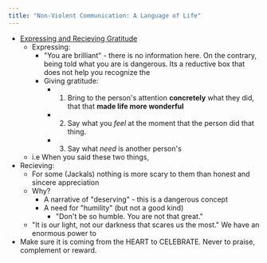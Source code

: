 ```yaml
---
title: "Non-Violent Communication: A Language of Life"
---
```



- [Expressing and Recieving Gratitude](https://www.youtube.com/watch?v=DskpPwkE_yw)
	- Expressing:
		- "You are brilliant" - there is no information here. On the contrary, being told what you are is dangerous. Its a reductive box that does not help you recognize the 
		- Giving gratitude:
			- 1. Bring to the person's attention **concretely** what they did, that that **made life more wonderful** 
			- 2. Say what you *feel* at the moment that the person did that thing. 
			- 3. Say what *need* is another person's 
	- i.e When you said these two things, 
- Recieving:
	- For some (Jackals) nothing is more scary to them than honest and sincere appreciation
	- Why? 
		- A narrative of "deserving" - this is a dangerous concept
		- A need for "humility" (but not a good kind)
			- "Don't be so humble. You are not that great."
	- "It is our light, not our darkness that scares us the most." We have an enormous power to 
- Make sure it is coming from the HEART to CELEBRATE. Never to praise, complement or reward.